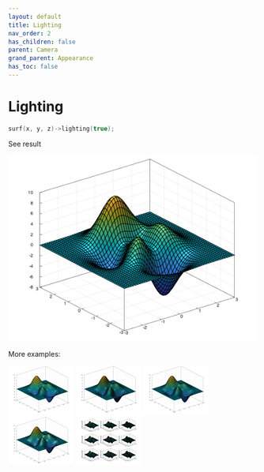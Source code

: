 ```yaml
---
layout: default
title: Lighting
nav_order: 2
has_children: false
parent: Camera
grand_parent: Appearance
has_toc: false
---
```

# Lighting

```cpp
surf(x, y, z)->lighting(true);
```


See result

[![example_lighting_1](lighting/lighting_1.png)](https://github.com/alandefreitas/matplotplusplus/blob/master/examples/appearance/camera/lighting/lighting_1.cpp)

More examples:
    
[![example_lighting_2](lighting/lighting_2_thumb.png)](https://github.com/alandefreitas/matplotplusplus/blob/master/examples/appearance/camera/lighting/lighting_2.cpp)  [![example_lighting_3](lighting/lighting_3_thumb.png)](https://github.com/alandefreitas/matplotplusplus/blob/master/examples/appearance/camera/lighting/lighting_3.cpp)  [![example_lighting_4](lighting/lighting_4_thumb.png)](https://github.com/alandefreitas/matplotplusplus/blob/master/examples/appearance/camera/lighting/lighting_4.cpp)  [![example_lighting_5](lighting/lighting_5_thumb.png)](https://github.com/alandefreitas/matplotplusplus/blob/master/examples/appearance/camera/lighting/lighting_5.cpp)  [![example_lighting_6](lighting/lighting_6_thumb.png)](https://github.com/alandefreitas/matplotplusplus/blob/master/examples/appearance/camera/lighting/lighting_6.cpp)

  




<!-- Generated with mdsplit: https://github.com/alandefreitas/mdsplit -->

